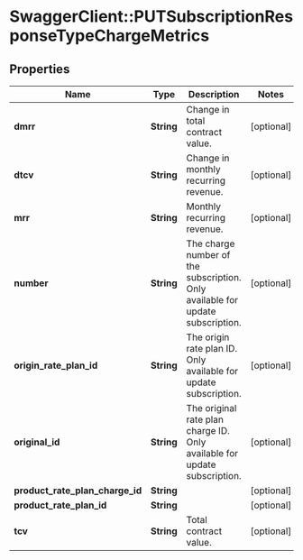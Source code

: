 # SwaggerClient::PUTSubscriptionResponseTypeChargeMetrics

## Properties
Name | Type | Description | Notes
------------ | ------------- | ------------- | -------------
**dmrr** | **String** | Change in total contract value.  | [optional] 
**dtcv** | **String** | Change in monthly recurring revenue.  | [optional] 
**mrr** | **String** | Monthly recurring revenue.  | [optional] 
**number** | **String** | The charge number of the subscription. Only available for update subscription.  | [optional] 
**origin_rate_plan_id** | **String** | The origin rate plan ID. Only available for update subscription.  | [optional] 
**original_id** | **String** | The original rate plan charge ID. Only available for update subscription.  | [optional] 
**product_rate_plan_charge_id** | **String** |  | [optional] 
**product_rate_plan_id** | **String** |  | [optional] 
**tcv** | **String** | Total contract value.  | [optional] 


